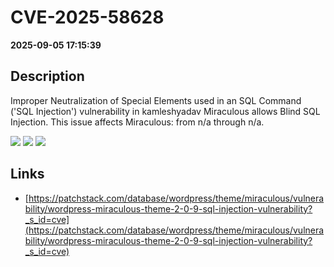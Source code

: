# CVE-2025-58628

**2025-09-05 17:15:39**

## Description
Improper Neutralization of Special Elements used in an SQL Command ('SQL Injection') vulnerability in kamleshyadav Miraculous allows Blind SQL Injection. This issue affects Miraculous: from n/a through n/a.

![](https://img.shields.io/static/v1?label=Score&message=9.3&color=red)
![](https://img.shields.io/static/v1?label=Severity&message=CRITICAL&color=red)
![](https://img.shields.io/static/v1?label=CWE&message=SQL&color=green)

## Links
- [https://patchstack.com/database/wordpress/theme/miraculous/vulnerability/wordpress-miraculous-theme-2-0-9-sql-injection-vulnerability?_s_id=cve](https://patchstack.com/database/wordpress/theme/miraculous/vulnerability/wordpress-miraculous-theme-2-0-9-sql-injection-vulnerability?_s_id=cve)

